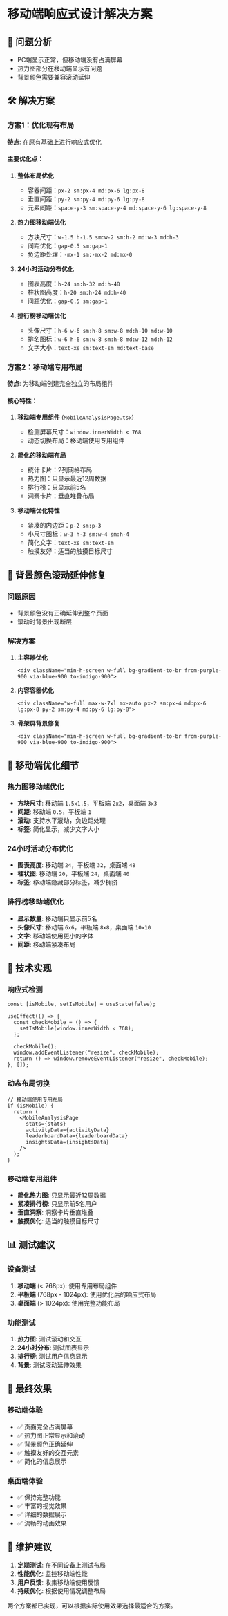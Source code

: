 # 移动端响应式设计解决方案

## 🎯 问题分析

- PC端显示正常，但移动端没有占满屏幕
- 热力图部分在移动端显示有问题
- 背景颜色需要兼容滚动延伸

## 🛠 解决方案

### 方案1：优化现有布局

**特点**: 在原有基础上进行响应式优化

#### 主要优化点：

1. **整体布局优化**
   - 容器间距：`px-2 sm:px-4 md:px-6 lg:px-8`
   - 垂直间距：`py-2 sm:py-4 md:py-6 lg:py-8`
   - 元素间距：`space-y-3 sm:space-y-4 md:space-y-6 lg:space-y-8`

2. **热力图移动端优化**
   - 方块尺寸：`w-1.5 h-1.5 sm:w-2 sm:h-2 md:w-3 md:h-3`
   - 间距优化：`gap-0.5 sm:gap-1`
   - 负边距处理：`-mx-1 sm:-mx-2 md:mx-0`

3. **24小时活动分布优化**
   - 图表高度：`h-24 sm:h-32 md:h-48`
   - 柱状图高度：`h-20 sm:h-24 md:h-40`
   - 间距优化：`gap-0.5 sm:gap-1`

4. **排行榜移动端优化**
   - 头像尺寸：`h-6 w-6 sm:h-8 sm:w-8 md:h-10 md:w-10`
   - 排名图标：`w-6 h-6 sm:w-8 sm:h-8 md:w-12 md:h-12`
   - 文字大小：`text-xs sm:text-sm md:text-base`

### 方案2：移动端专用布局

**特点**: 为移动端创建完全独立的布局组件

#### 核心特性：

1. **移动端专用组件** (`MobileAnalysisPage.tsx`)
   - 检测屏幕尺寸：`window.innerWidth < 768`
   - 动态切换布局：移动端使用专用组件

2. **简化的移动端布局**
   - 统计卡片：2列网格布局
   - 热力图：只显示最近12周数据
   - 排行榜：只显示前5名
   - 洞察卡片：垂直堆叠布局

3. **移动端优化特性**
   - 紧凑的内边距：`p-2 sm:p-3`
   - 小尺寸图标：`w-3 h-3 sm:w-4 sm:h-4`
   - 简化文字：`text-xs sm:text-sm`
   - 触摸友好：适当的触摸目标尺寸

## 🎨 背景颜色滚动延伸修复

### 问题原因

- 背景颜色没有正确延伸到整个页面
- 滚动时背景出现断层

### 解决方案

1. **主容器优化**

   ```tsx
   <div className="min-h-screen w-full bg-gradient-to-br from-purple-900 via-blue-900 to-indigo-900">
   ```

2. **内容容器优化**

   ```tsx
   <div className="w-full max-w-7xl mx-auto px-2 sm:px-4 md:px-6 lg:px-8 py-2 sm:py-4 md:py-6 lg:py-8">
   ```

3. **骨架屏背景修复**
   ```tsx
   <div className="min-h-screen w-full bg-gradient-to-br from-purple-900 via-blue-900 to-indigo-900">
   ```

## 📱 移动端优化细节

### 热力图移动端优化

- **方块尺寸**: 移动端 `1.5x1.5`，平板端 `2x2`，桌面端 `3x3`
- **间距**: 移动端 `0.5`，平板端 `1`
- **滚动**: 支持水平滚动，负边距处理
- **标签**: 简化显示，减少文字大小

### 24小时活动分布优化

- **图表高度**: 移动端 `24`，平板端 `32`，桌面端 `48`
- **柱状图**: 移动端 `20`，平板端 `24`，桌面端 `40`
- **标签**: 移动端隐藏部分标签，减少拥挤

### 排行榜移动端优化

- **显示数量**: 移动端只显示前5名
- **头像尺寸**: 移动端 `6x6`，平板端 `8x8`，桌面端 `10x10`
- **文字**: 移动端使用更小的字体
- **间距**: 移动端紧凑布局

## 🚀 技术实现

### 响应式检测

```tsx
const [isMobile, setIsMobile] = useState(false);

useEffect(() => {
  const checkMobile = () => {
    setIsMobile(window.innerWidth < 768);
  };

  checkMobile();
  window.addEventListener("resize", checkMobile);
  return () => window.removeEventListener("resize", checkMobile);
}, []);
```

### 动态布局切换

```tsx
// 移动端使用专用布局
if (isMobile) {
  return (
    <MobileAnalysisPage
      stats={stats}
      activityData={activityData}
      leaderboardData={leaderboardData}
      insightsData={insightsData}
    />
  );
}
```

### 移动端专用组件

- **简化热力图**: 只显示最近12周数据
- **紧凑排行榜**: 只显示前5名用户
- **垂直洞察**: 洞察卡片垂直堆叠
- **触摸优化**: 适当的触摸目标尺寸

## 📊 测试建议

### 设备测试

1. **移动端** (< 768px): 使用专用布局组件
2. **平板端** (768px - 1024px): 使用优化后的响应式布局
3. **桌面端** (> 1024px): 使用完整功能布局

### 功能测试

1. **热力图**: 测试滚动和交互
2. **24小时分布**: 测试图表显示
3. **排行榜**: 测试用户信息显示
4. **背景**: 测试滚动延伸效果

## 🎯 最终效果

### 移动端体验

- ✅ 页面完全占满屏幕
- ✅ 热力图正常显示和滚动
- ✅ 背景颜色正确延伸
- ✅ 触摸友好的交互元素
- ✅ 简化的信息展示

### 桌面端体验

- ✅ 保持完整功能
- ✅ 丰富的视觉效果
- ✅ 详细的数据展示
- ✅ 流畅的动画效果

## 🔧 维护建议

1. **定期测试**: 在不同设备上测试布局
2. **性能优化**: 监控移动端性能
3. **用户反馈**: 收集移动端使用反馈
4. **持续优化**: 根据使用情况调整布局

两个方案都已实现，可以根据实际使用效果选择最适合的方案。
